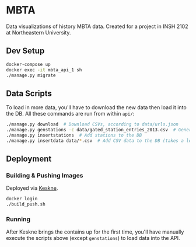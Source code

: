 # MBTA

Data visualizations of history MBTA data. Created for a project in INSH 2102 at Northeastern University.

## Dev Setup

```sh
docker-compose up
docker exec -it mbta_api_1 sh
./manage.py migrate
```

## Data Scripts

To load in more data, you'll have to download the new data then load it into the DB. All these commands are run from within `api/`:

```sh
./manage.py download  # Download CSVs, according to data/urls.json
./manage.py genstations -c data/gated_station_entries_2013.csv  # Generate data/stations.json
./manage.py insertstations  # Add stations to the DB
./manage.py insertdata data/*.csv  # Add CSV data to the DB (takes a long time)
```

## Deployment

### Building & Pushing Images

Deployed via [Keskne](https://github.com/LucasPickering/keskne).

```sh
docker login
./build_push.sh
```

### Running

After Keskne brings the contains up for the first time, you'll have manually execute the scripts above (except `genstations`) to load data into the API.
